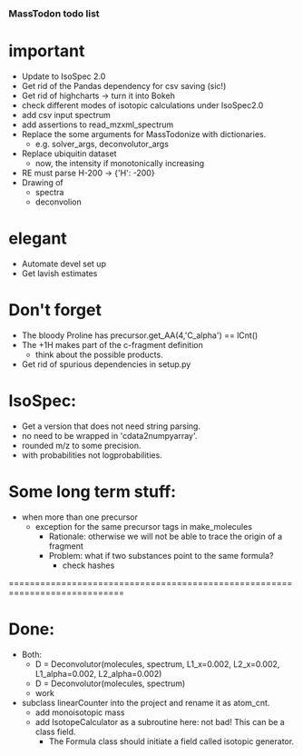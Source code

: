 ### MassTodon todo list

# important
* Update to IsoSpec 2.0
* Get rid of the Pandas dependency for csv saving (sic!)
* Get rid of highcharts -> turn it into Bokeh
* check different modes of isotopic calculations under IsoSpec2.0
* add csv input spectrum
* add assertions to read_mzxml_spectrum
* Replace the some arguments for MassTodonize with dictionaries.
    * e.g. solver_args, deconvolutor_args
* Replace ubiquitin dataset
    * now, the intensity if monotonically increasing
* RE must parse H-200 -> {'H': -200}
* Drawing of
    * spectra
    * deconvolion

# elegant
* Automate devel set up
* Get lavish estimates

# Don't forget
* The bloody Proline has precursor.get_AA(4,'C_alpha') == lCnt()
* The +1H makes part of the c-fragment definition
    * think about the possible products.
* Get rid of spurious dependencies in setup.py

# IsoSpec:
* Get a version that does not need string parsing.
* no need to be wrapped in 'cdata2numpyarray'.
* rounded m/z to some precision.
* with probabilities not logprobabilities.



# Some long term stuff:
* when more than one precursor
    * exception for the same precursor tags in make_molecules
        * Rationale: otherwise we will not be able to trace the origin of a fragment
        * Problem: what if two substances point to the same formula?
            * check hashes



============================================================================
# Done:
* Both:
    * D = Deconvolutor(molecules, spectrum, L1_x=0.002, L2_x=0.002, L1_alpha=0.002, L2_alpha=0.002)
    * D = Deconvolutor(molecules, spectrum)
    * work
* subclass linearCounter into the project and rename it as atom_cnt.
    * add monoisotopic mass
    * add IsotopeCalculator as a subroutine here: not bad! This can be a class field.
        * The Formula class should initiate a field called isotopic generator.